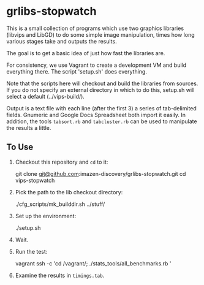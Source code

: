 # grlibs-stopwatch #

This is a small collection of programs which use two graphics
libraries (libvips and LibGD) to do some simple image manipulation,
times how long various stages take and outputs the results.

The goal is to get a basic idea of just how fast the libraries are.

For consistency, we use Vagrant to create a development VM and build
everything there.  The script 'setup.sh' does everything.

Note that the scripts here will checkout and build the libraries from
sources.  If you do not specify an external directory in which to do
this, setup.sh will select a default (../vips-build/).

Output is a text file with each line (after the first 3) a series of
tab-delimited fields.  Gnumeric and Google Docs Spreadsheet both
import it easily.  In addition, the tools `tabsort.rb` and
`tabcluster.rb` can be used to manipulate the results a little.

## To Use ##

1) Checkout this repository and `cd` to it:

    git clone git@github.com:imazen-discovery/grlibs-stopwatch.git
    cd vips-stopwatch

2) Pick the path to the lib checkout directory:

    ./cfg_scripts/mk_builddir.sh ../stuff/

3) Set up the environment:

    ./setup.sh

4) Wait.

5) Run the test:

    vagrant ssh -c 'cd /vagrant/; ./stats_tools/all_benchmarks.rb '

6) Examine the results in `timings.tab`.


